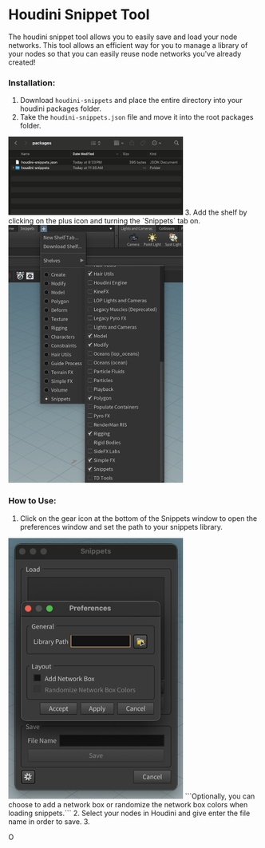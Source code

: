 # Houdini Snippet Tool

The houdini snippet tool allows you to easily save and load your node networks. This tool allows an efficient way for you to manage a library of your nodes so that you can easily reuse node networks you've already created!

### Installation:
1. Download `houdini-snippets` and place the entire directory into your houdini packages folder.
2. Take the `houdini-snippets.json` file and move it into the root packages folder.
<img src="assets/img01.png" width="350"/>
3. Add the shelf by clicking on the plus icon and turning the `Snippets` tab on.
<img src="assets/img02.png" width="350"/>

### How to Use:
1. Click on the gear icon at the bottom of the Snippets window to open the preferences window and set the path to your snippets library.
<img src="assets/img03.png" width="350"/>
```Optionally, you can choose to add a network box or randomize the network box colors when loading snippets.```
2. Select your nodes in Houdini and give enter the file name in order to save.
3. 

O

